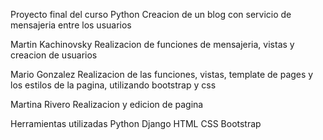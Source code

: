 Proyecto final del curso Python
Creacion de un blog con servicio de mensajeria entre los usuarios

Martin Kachinovsky
Realizacion de funciones de mensajeria, vistas y creacion de usuarios

Mario Gonzalez
Realizacion de las funciones, vistas, template de pages y los estilos de la pagina, utilizando bootstrap y css

Martina Rivero
Realizacion y edicion de pagina

Herramientas utilizadas
Python
Django
HTML
CSS
Bootstrap